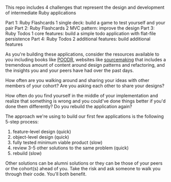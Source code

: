 This repo includes 4 challenges that represent the design and development of intermediate Ruby applications

Part 1: Ruby Flashcards 1 single deck:  build a game to test yourself and your pair
Part 2: Ruby Flashcards 2 MVC pattern:  improve the design
Part 3: Ruby Todos 1 core features: build a simple todo application with flat-file persistence
Part 4: Ruby Todos 2 additional features:  build additional features

As you're building these applications, consider the resources available to you including books like [POODR](https://www.dropbox.com/s/edpy25pwtfyeckb/Practical%20Object%20Oriented%20Design%20in%20Ruby.pdf), websites like [sourcemaking](http://sourcemaking.com) that includes a tremendous amount of content around design patterns and refactoring, and the insights you and your peers have had over the past days.

How often are you walking around and sharing your ideas with other members of your cohort?  Are you asking each other to share your designs?

How often do you find yourself in the middle of your implementation and realize that something is wrong and you could've done things better if you'd done them differently?  Do you rebuild the application again?

The approach we're using to build our first few applications is the following 5-step process:

1. feature-level design (quick)
2. object-level design (quick)
3. fully tested minimum viable product (slow)
4. review 3-5 other solutions to the same problem (quick)
5. rebuild (slow)

Other solutions can be alumni solutions or they can be those of your peers or the cohort(s) ahead of you.  Take the risk and ask someone to walk you through their code.  You'll both benefit.
